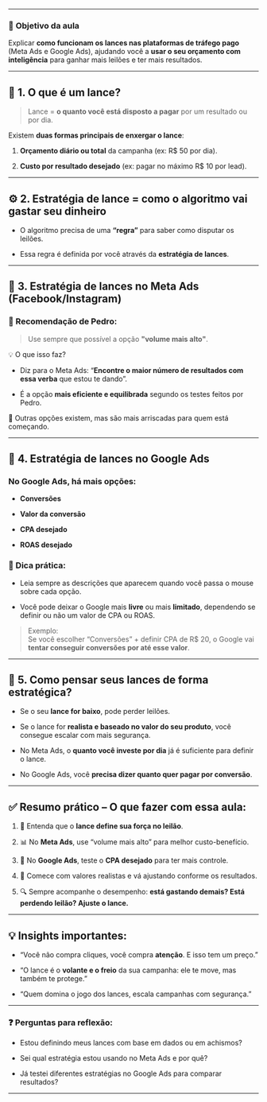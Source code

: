 
---
### 🎯 **Objetivo da aula**

Explicar **como funcionam os lances nas plataformas de tráfego pago** (Meta Ads e Google Ads), ajudando você a **usar o seu orçamento com inteligência** para ganhar mais leilões e ter mais resultados.

---

## 🧠 1. O que é um lance?

> Lance = **o quanto você está disposto a pagar** por um resultado ou por dia.

Existem **duas formas principais de enxergar o lance**:

1. **Orçamento diário ou total** da campanha (ex: R$ 50 por dia).
    
2. **Custo por resultado desejado** (ex: pagar no máximo R$ 10 por lead).
    

---

## ⚙️ 2. Estratégia de lance = como o algoritmo vai gastar seu dinheiro

- O algoritmo precisa de uma **“regra”** para saber como disputar os leilões.
    
- Essa regra é definida por você através da **estratégia de lances**.
    

---

## 🔵 3. Estratégia de lances no **Meta Ads (Facebook/Instagram)**

### 🎯 Recomendação de Pedro:

> Use sempre que possível a opção **"volume mais alto"**.

💡 O que isso faz?

- Diz para o Meta Ads: “**Encontre o maior número de resultados com essa verba** que estou te dando”.
    
- É a opção **mais eficiente e equilibrada** segundo os testes feitos por Pedro.
    

📌 Outras opções existem, mas são mais arriscadas para quem está começando.

---

## 🔴 4. Estratégia de lances no **Google Ads**

### No Google Ads, há mais opções:

- **Conversões**
    
- **Valor da conversão**
    
- **CPA desejado**
    
- **ROAS desejado**
    

### 🧠 Dica prática:

- Leia sempre as descrições que aparecem quando você passa o mouse sobre cada opção.
    
- Você pode deixar o Google mais **livre** ou mais **limitado**, dependendo se definir ou não um valor de CPA ou ROAS.
    

> Exemplo:  
> Se você escolher “Conversões” + definir CPA de R$ 20, o Google vai **tentar conseguir conversões por até esse valor**.

---

## 🧮 5. Como pensar seus lances de forma estratégica?

- Se o seu **lance for baixo**, pode perder leilões.
    
- Se o lance for **realista e baseado no valor do seu produto**, você consegue escalar com mais segurança.
    
- No Meta Ads, o **quanto você investe por dia** já é suficiente para definir o lance.
    
- No Google Ads, você **precisa dizer quanto quer pagar por conversão**.
    

---

## ✅ Resumo prático – O que fazer com essa aula:

1. 🧠 Entenda que o **lance define sua força no leilão**.
    
2. 📊 No **Meta Ads**, use “volume mais alto” para melhor custo-benefício.
    
3. 🧮 No **Google Ads**, teste o **CPA desejado** para ter mais controle.
    
4. 💸 Comece com valores realistas e vá ajustando conforme os resultados.
    
5. 🔍 Sempre acompanhe o desempenho: **está gastando demais? Está perdendo leilão? Ajuste o lance.**
    

---

## 💡 Insights importantes:

- “Você não compra cliques, você compra **atenção**. E isso tem um preço.”
    
- “O lance é o **volante e o freio** da sua campanha: ele te move, mas também te protege.”
    
- “Quem domina o jogo dos lances, escala campanhas com segurança.”
    

---

### ❓ Perguntas para reflexão:

- Estou definindo meus lances com base em dados ou em achismos?
    
- Sei qual estratégia estou usando no Meta Ads e por quê?
    
- Já testei diferentes estratégias no Google Ads para comparar resultados?
    

---